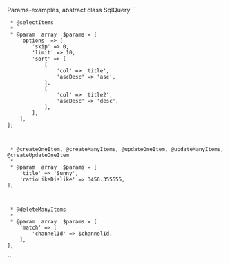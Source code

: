 Params-examples, abstract class SqlQuery 
``

     * @selectItems
     *
     * @param  array  $params = [
        'options' => [
            'skip' => 0,
            'limit' => 10,
            'sort' => [
                [
                    'col' => 'title',
                    'ascDesc' => 'asc',
                ],
                [
                    'col' => 'title2',
                    'ascDesc' => 'desc',
                ],
            ],
        ],
    ];



     * @createOneItem, @createManyItems, @updateOneItem, @updateManyItems, @createUpdateOneItem
     *
     * @param  array  $params = [
        'title' => 'Sunny',
        'ratioLikeDislike' => 3456.355555,
    ];



     * @deleteManyItems
     *
     * @param  array  $params = [
        'match' => [
            'channelId' => $channelId,
        ],
    ];

``